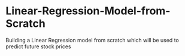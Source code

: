 # Linear-Regression-Model-from-Scratch
Building a Linear Regression model from scratch which will be used to predict future stock prices
